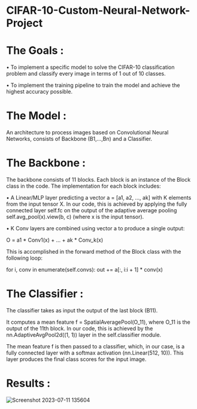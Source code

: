 # CIFAR-10-Custom-Neural-Network-Project

# The Goals :
• To implement a specific model to solve the CIFAR-10 classification problem and classify every image in terms of 1 out of 10 classes.

• To implement the training pipeline to train the model and achieve the highest accuracy possible.

# The Model :
An architecture to process images based on Convolutional Neural Networks, consists of Backbone (B1,...,Bn) and a Classifier.

# The Backbone :
The backbone consists of 11 blocks. Each block is an instance of the Block class in the code. The implementation for each block includes:

• A Linear/MLP layer predicting a vector a = [a1, a2, ..., ak] with K elements from the input tensor X. In our code, this is achieved by applying the fully connected layer self.fc on the output of the adaptive average pooling self.avg_pool(x).view(b, c) (where x is the input tensor).

• K Conv layers are combined using vector a to produce a single output:

O = a1 * Conv1(x) + ... + ak * Conv_k(x)

This is accomplished in the forward method of the Block class with the following loop:

for i, conv in enumerate(self.convs): out += a[:, i:i + 1] * conv(x)

# The Classifier :
The classifier takes as input the output of the last block (B11).

It computes a mean feature f = SpatialAveragePool(O_11), where O_11 is the output of the 11th block. In our code, this is achieved by the nn.AdaptiveAvgPool2d((1, 1)) layer in the self.classifier module.

The mean feature f is then passed to a classifier, which, in our case, is a fully connected layer with a softmax activation (nn.Linear(512, 10)). This layer produces the final class scores for the input image.

# Results :
![Screenshot 2023-07-11 135604](https://github.com/JayeshKumarSoni/CIFAR-10-Custom-Neural-Network-Project/assets/78011662/0a9857a5-b660-4c46-8baa-a14a2616d746)

